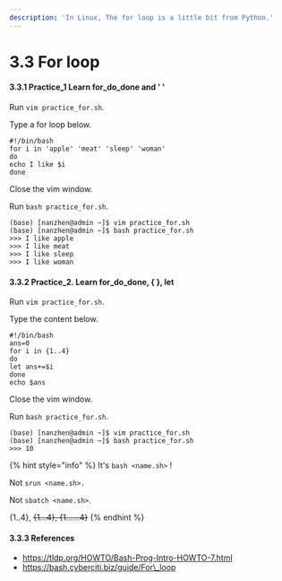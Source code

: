 ```yaml
---
description: 'In Linux, The for loop is a little bit from Python.'
---
```


# 3.3 For loop

#### 3.3.1 Practice\_1 Learn for\_do\_done and ' '

Run `vim practice_for.sh`.

Type a for loop below.

```text
#!/bin/bash
for i in 'apple' 'meat' 'sleep' 'woman'
do
echo I like $i
done
```

Close the vim window.

Run `bash practice_for.sh`.

```text
(base) [nanzhen@admin ~]$ vim practice_for.sh
(base) [nanzhen@admin ~]$ bash practice_for.sh
>>> I like apple
>>> I like meat
>>> I like sleep
>>> I like woman
```

#### 3.3.2 Practice\_2. Learn for\_do\_done, { }, let

Run `vim practice_for.sh`.

Type the content below.

```text
#!/bin/bash
ans=0
for i in {1..4}
do
let ans+=$i
done
echo $ans
```

Close the vim window.

Run `bash practice_for.sh`.

```text
(base) [nanzhen@admin ~]$ vim practice_for.sh
(base) [nanzhen@admin ~]$ bash practice_for.sh
>>> 10
```

{% hint style="info" %}
It's `bash <name.sh>` ! 

Not `srun <name.sh>.` 

Not `sbatch <name.sh>`.

{1..4}, ~~{1...4}, {1......4}~~
{% endhint %}

#### 3.3.3 References

* https://tldp.org/HOWTO/Bash-Prog-Intro-HOWTO-7.html
* https://bash.cyberciti.biz/guide/For\_loop

